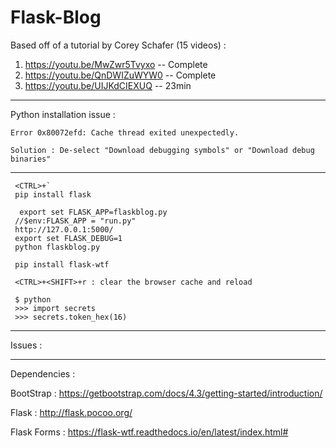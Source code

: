 # Flask-Blog

Based off of a tutorial by Corey Schafer (15 videos) :

1) https://youtu.be/MwZwr5Tvyxo -- Complete
2) https://youtu.be/QnDWIZuWYW0 -- Complete
3) https://youtu.be/UIJKdCIEXUQ -- 23min



----------------------------------------------------------------------
Python installation issue :

	Error 0x80072efd: Cache thread exited unexpectedly.

	Solution : De-select "Download debugging symbols" or "Download debug binaries"

----------------------------------------------------------------------
     <CTRL>+`
     pip install flask

      export set FLASK_APP=flaskblog.py
     //$env:FLASK_APP = "run.py"
     http://127.0.0.1:5000/
     export set FLASK_DEBUG=1
     python flaskblog.py

     pip install flask-wtf

     <CTRL>+<SHIFT>+r : clear the browser cache and reload

     $ python
     >>> import secrets
     >>> secrets.token_hex(16)

----------------------------------------------------------------------
Issues :


----------------------------------------------------------------------

Dependencies :


BootStrap : https://getbootstrap.com/docs/4.3/getting-started/introduction/

Flask : http://flask.pocoo.org/

Flask Forms : https://flask-wtf.readthedocs.io/en/latest/index.html#

